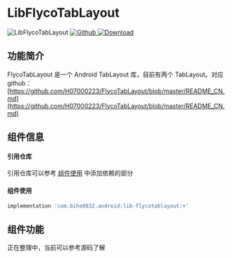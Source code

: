 # LibFlycoTabLayout

![LibFlycoTabLayout](https://img.shields.io/badge/AndroidAppFactory-LibFlycoTabLayout-brightgreen)
[ ![Github](https://img.shields.io/badge/Github-LibFlycoTabLayout-brightgreen?style=social) ](https://github.com/bihe0832/AndroidAppFactory/tree/master/LibFlycoTabLayout)
[ ![Download](https://api.bintray.com/packages/bihe0832/android/lib-flycotablayout/images/download.svg) ](https://bintray.com/bihe0832/android/lib-flycotablayout/_latestVersion)

## 功能简介

FlycoTabLayout 是一个 Android TabLayout 库，目前有两个 TabLayout。对应github：[https://github.com/H07000223/FlycoTabLayout/blob/master/README_CN.md](https://github.com/H07000223/FlycoTabLayout/blob/master/README_CN.md)

## 组件信息

#### 引用仓库

引用仓库可以参考 [组件使用](./../start.md) 中添加依赖的部分

#### 组件使用

```groovy
implementation 'com.bihe0832.android:lib-flycotablayout:+'
```

## 组件功能

正在整理中，当前可以参考源码了解